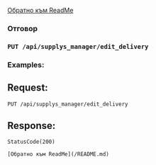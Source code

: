 [Обратно към ReadMe](/README.md)

### Отговор

### `PUT /api/supplys_manager/edit_delivery`

### Examples:

## Request:

```
PUT /api/supplys_manager/edit_delivery
```

## Response:
```
StatusCode(200)

[Обратно към ReadMe](/README.md)
